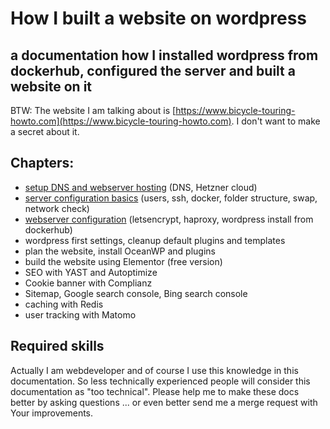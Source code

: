 # How I built a website on wordpress

## a documentation how I installed wordpress from dockerhub, configured the server and built a website on it

BTW: The website I am talking about is [https://www.bicycle-touring-howto.com](https://www.bicycle-touring-howto.com). I don't want to make a secret about it.

## Chapters:

- [setup DNS and webserver hosting](./dns_and_server_hosting.md) (DNS, Hetzner cloud)
- [server configuration basics](./server_configuration.md) (users, ssh, docker, folder structure, swap, network check)
- [webserver configuration](./webserver_configuration.md) (letsencrypt, haproxy, wordpress install from dockerhub)
- wordpress first settings, cleanup default plugins and templates
- plan the website, install OceanWP and plugins
- build the website using Elementor (free version)
- SEO with YAST and Autoptimize
- Cookie banner with Complianz
- Sitemap, Google search console, Bing search console
- caching with Redis
- user tracking with Matomo

## Required skills

Actually I am webdeveloper and of course I use this knowledge in this documentation. So less technically experienced people will consider this documentation as "too technical". Please help me to make these docs better by asking questions ... or even better send me a merge request with Your improvements.
